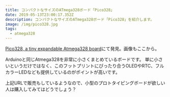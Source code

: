 ```yaml
---
title: コンパクトなサイズのATmega328ボード「Pico328」
date: 2019-05-13T23:00:17.352Z
description: コンパクトなサイズのATmega328ボード「Pico328」を紹介します。
image: /img/pico328.jpg
tags:
  - atmega328
---
```

[Pico328, a tiny expandable Atmega328 board](https://www.tindie.com/products/PhoenixCNC/pico328-a-tiny-expandable-atmega328-board/)にて発見。画像もここから。

Arduinoと同じAtmega328を非常に小さくまとめているボードです。
単に小さいというだけではなく、このフットプリントにぴったり合うOLEDやRTC、フルカラーLEDなども提供しているのがポイントが高いです。

上記URLで販売もしているようなので、小型のプロトタイピングボードが欲しい人は購入してみてはどうでしょう？
